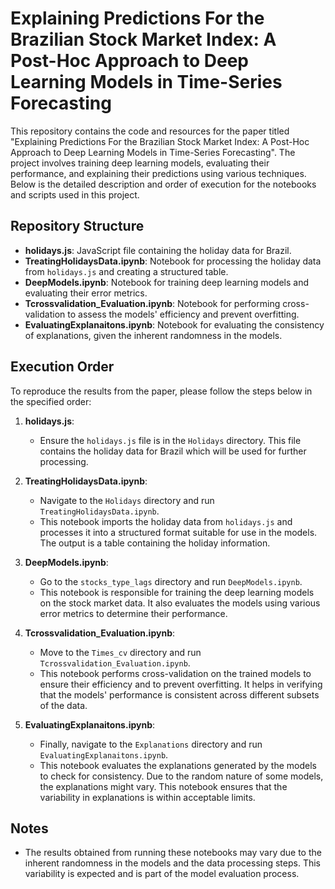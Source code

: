 # Explaining Predictions For the Brazilian Stock Market Index: A Post-Hoc Approach to Deep Learning Models in Time-Series Forecasting

This repository contains the code and resources for the paper titled "Explaining Predictions For the Brazilian Stock Market Index: A Post-Hoc Approach to Deep Learning Models in Time-Series Forecasting". The project involves training deep learning models, evaluating their performance, and explaining their predictions using various techniques. Below is the detailed description and order of execution for the notebooks and scripts used in this project.

## Repository Structure

- **holidays.js**: JavaScript file containing the holiday data for Brazil.
- **TreatingHolidaysData.ipynb**: Notebook for processing the holiday data from `holidays.js` and creating a structured table.
- **DeepModels.ipynb**: Notebook for training deep learning models and evaluating their error metrics.
- **Tcrossvalidation_Evaluation.ipynb**: Notebook for performing cross-validation to assess the models' efficiency and prevent overfitting.
- **EvaluatingExplanaitons.ipynb**: Notebook for evaluating the consistency of explanations, given the inherent randomness in the models.

## Execution Order

To reproduce the results from the paper, please follow the steps below in the specified order:

1. **holidays.js**: 
    - Ensure the `holidays.js` file is in the `Holidays` directory. This file contains the holiday data for Brazil which will be used for further processing.

2. **TreatingHolidaysData.ipynb**:
    - Navigate to the `Holidays` directory and run `TreatingHolidaysData.ipynb`.
    - This notebook imports the holiday data from `holidays.js` and processes it into a structured format suitable for use in the models. The output is a table containing the holiday information.

3. **DeepModels.ipynb**:
    - Go to the `stocks_type_lags` directory and run `DeepModels.ipynb`.
    - This notebook is responsible for training the deep learning models on the stock market data. It also evaluates the models using various error metrics to determine their performance.

4. **Tcrossvalidation_Evaluation.ipynb**:
    - Move to the `Times_cv` directory and run `Tcrossvalidation_Evaluation.ipynb`.
    - This notebook performs cross-validation on the trained models to ensure their efficiency and to prevent overfitting. It helps in verifying that the models' performance is consistent across different subsets of the data.

5. **EvaluatingExplanaitons.ipynb**:
    - Finally, navigate to the `Explanations` directory and run `EvaluatingExplanaitons.ipynb`.
    - This notebook evaluates the explanations generated by the models to check for consistency. Due to the random nature of some models, the explanations might vary. This notebook ensures that the variability in explanations is within acceptable limits.

## Notes

- The results obtained from running these notebooks may vary due to the inherent randomness in the models and the data processing steps. This variability is expected and is part of the model evaluation process.
